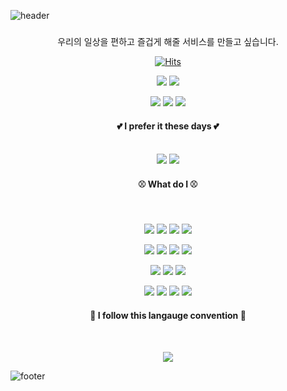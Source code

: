 ![header](https://capsule-render.vercel.app/api?type=waving&&color=gradient&height=100&section=header&fontSize=90)

<div align="center">
<h3></h3>
<p>우리의 일상을 편하고 즐겁게 해줄 서비스를 만들고 싶습니다.</p>
  
[![Hits](https://hits.seeyoufarm.com/api/count/incr/badge.svg?url=https://github.com/doomin91&count_bg=%23EB8B10&title_bg=%23684327&icon=&icon_color=%23E7E7E7&title=VISIT&edge_flat=false)](https://github.com/haesoo9410)

<p>
  <a href="https://do-mi.tistory.com/" target="_blank"><img src="https://img.shields.io/badge/Tistory-DD0B78?style=flat-square&logo=Tistory&logoColor=white"/></a>
  <a href="mailto:41@b41.kr" target="_blank"><img src="https://img.shields.io/badge/kimduumin@gmail.com-EA4335?style=flat-square&logo=Gmail&logoColor=white"/></a>
</p>

 <p>
  <a href="https://github.com/doomin91/question-and-answer" target="_blank"><img src="https://img.shields.io/badge/백문백답-DD0B78?style=flat-square&logo=&logoColor=white"/></a>
  <a href="https://github.com/doomin91/althorythm" target="_blank"><img src="https://img.shields.io/badge/알고리즘 해석-DD0B78?style=flat-square&logo=&logoColor=white"/></a>
  <a href="https://github.com/doomin91/coding-test" target="_blank"><img src="https://img.shields.io/badge/코딩테스트-DD0B78?style=flat-square&logo=&logoColor=white"/></a>
 </p>

#### 💕 I prefer it these days 💕
<br>
<img src="https://img.shields.io/badge/Node.js-7CB700?style=flat-square&logo=Node.js&logoColor=white"/>
<img src="https://img.shields.io/badge/TypeScript-2F72BC?style=flat-square&logo=TypeScript&logoColor=white"/>

<br>

#### ⚾ What do I ⚾
<br>
<p>
<img src="https://img.shields.io/badge/JavaScript-EAD41C?style=flat-square&logo=JavaScript&logoColor=white"/>
<img src="https://img.shields.io/badge/TypeScript-2F72BC?style=flat-square&logo=TypeScript&logoColor=white"/>
<img src="https://img.shields.io/badge/Python-346D9D?style=flat-square&logo=Python&logoColor=white"/>
<img src="https://img.shields.io/badge/PHP-7175AA?style=flat-square&logo=PHP&logoColor=white"/>
</p>

<p>
<img src="https://img.shields.io/badge/Node.js-7CB700?style=flat-square&logo=Node.js&logoColor=white"/>
<img src="https://img.shields.io/badge/Vue.js-3FB27F?style=flat-square&logo=Node.js&logoColor=white"/>
<img src="https://img.shields.io/badge/Codeigniter-E44A34?style=flat-square&logo=Codeigniter&logoColor=white"/>
<img src="https://img.shields.io/badge/FastAPI-008E81?style=flat-square&logo=FastAPI&logoColor=white"/>
</p>

<p>
<img src="https://img.shields.io/badge/MySQL-D88700?style=flat-square&logo=mysql&logoColor=white"/>
<img src="https://img.shields.io/badge/MongoDB-118D4D?style=flat-square&logo=mongodb&logoColor=white"/>
<img src="https://img.shields.io/badge/SQLite-003951?style=flat-square&logo=sqlite&logoColor=white"/>
</p>

<p>
<img src="https://img.shields.io/badge/Git-F05032?style=flat-square&logo=Git&logoColor=white"/>
  <img src="https://img.shields.io/badge/GitHub-181717??style=flat-square&logo=GitHub&logoColor=white"/>
  <img src="https://img.shields.io/badge/Docker-F7B93E?style=flat-square&logo=Docker&logoColor=white"/>
  <img src="https://img.shields.io/badge/Notion-000000?style=flat-square&logo=Notion&logoColor=white"/>
</p>


#### 🎈 I follow this langauge convention 🎈
<br>
<p>
<a href="https://github.com/parksb/javascript-style-guide">
  <img src="https://img.shields.io/badge/Airbnb Style Guide-F23557?style=flat-square&logo=Airbnb&logoColor=white"/>
</a>
</p>
</div>



![footer](https://capsule-render.vercel.app/api?type=waving&&color=gradient&height=100&section=footer&fontSize=90)



